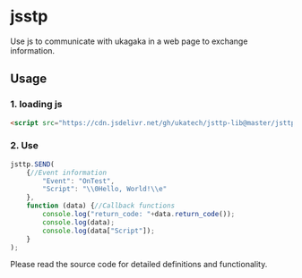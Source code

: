 # jsstp  

Use js to communicate with ukagaka in a web page to exchange information.

## Usage

### 1. loading js

```html
<script src="https://cdn.jsdelivr.net/gh/ukatech/jsttp-lib@master/jsttp.js"></script>
```

### 2. Use

```javascript
jsttp.SEND(
	{//Event information
		"Event": "OnTest",
		"Script": "\\0Hello, World!\\e"
	},
	function (data) {//Callback functions
		console.log("return_code: "+data.return_code());
		console.log(data);
		console.log(data["Script"]);
	}
);
```
Please read the source code for detailed definitions and functionality.
